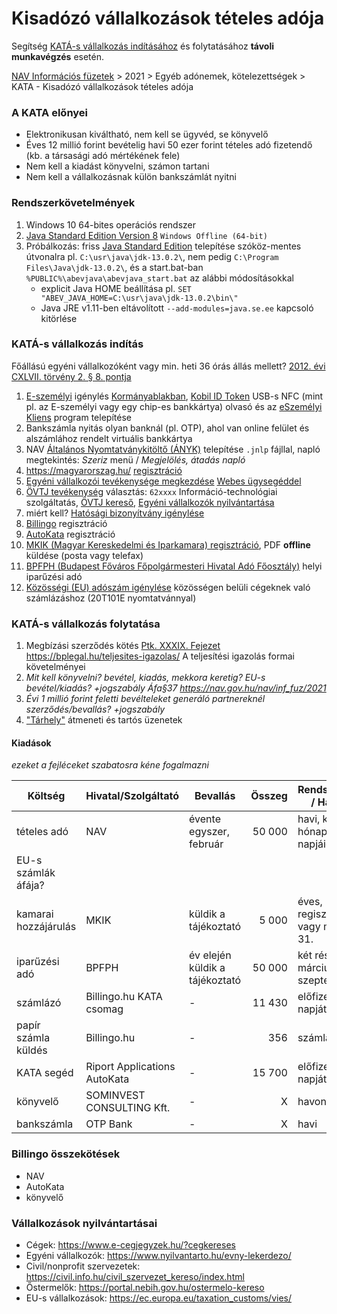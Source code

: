 # Kisadózó vállalkozások tételes adója

Segítség
[KATÁ-s vállalkozás indításához](https://www.nyilvantarto.hu/ugyseged/EgyeniVallalkozassalKapcsolatosUgyInditasa.xhtml)
és folytatásához **távoli munkavégzés** esetén.

[NAV Információs füzetek](https://nav.gov.hu/nav/inf_fuz) >
2021 > Egyéb adónemek, kötelezettségek > KATA - Kisadózó vállalkozások tételes adója

### A KATA előnyei

- Elektronikusan kiváltható, nem kell se ügyvéd, se könyvelő
- Éves 12 millió forint bevételig havi 50 ezer forint tételes adó fizetendő
  (kb. a társasági adó mértékének fele)
- Nem kell a kiadást könyvelni, számon tartani
- Nem kell a vállalkozásnak külön bankszámlát nyitni

### Rendszerkövetelmények

1. Windows 10 64-bites operációs rendszer
1. [Java Standard Edition Version 8](https://www.java.com/en/download/manual.jsp)
   `Windows Offline (64-bit)`
1. Próbálkozás: friss [Java Standard Edition](https://www.oracle.com/java/technologies/javase-downloads.html)
   telepítése szóköz-mentes útvonalra pl. `C:\usr\java\jdk-13.0.2\`, nem pedig `C:\Program Files\Java\jdk-13.0.2\`,
   és a start.bat-ban `%PUBLIC%\abevjava\abevjava_start.bat` az alábbi módosításokkal
   - explicit Java HOME beállítása pl. `SET "ABEV_JAVA_HOME=C:\usr\java\jdk-13.0.2\bin\"`
   - Java JRE v1.11-ben eltávolított `--add-modules=java.se.ee` kapcsoló kitörlése

### KATÁ-s vállalkozás indítás

Főállású egyéni vállalkozóként vagy min. heti 36 órás állás mellett?
[2012. évi CXLVII. törvény 2. § 8. pontja](https://njt.hu/jogszabaly/2012-147-00-00#sc2012-147-00-00-54)

1. [E-személyi](https://eszemelyi.hu/) igénylés [Kormányablakban](https://kormanyablak.hu/hu/kormanyablakok),
   [Kobil ID Token](https://nfcshop.hu/termek/kobil-id-token-eszemelyi-olvaso/)
   USB-s NFC (mint pl. az E-személyi vagy egy chip-es bankkártya) olvasó
   és az [eSzemélyi Kliens](https://eszemelyi.hu/letoltesek) program telepítése
1. Bankszámla nyitás olyan banknál (pl. OTP), ahol van online felület és alszámlához rendelt virtuális bankkártya
1. NAV [Általános Nyomtatványkitöltő (ÁNYK)](https://www.nav.gov.hu/nav/letoltesek/nyomtatvanykitolto_programok/nyomtatvany_apeh/keretprogramok/abevjava_install.html)
   telepítése `.jnlp` fájllal,
   napló megtekintés: _Szeriz_ menü / _Megjelölés, átadás napló_
1. https://magyarorszag.hu/ [regisztráció](https://ugyfelkapu.gov.hu/regisztracio/regEszemelyi)
1. [Egyéni vállalkozói tevékenysége megkezdése](https://www.nyilvantarto.hu/ugyseged/EgyeniVallalkozassalKapcsolatosUgyInditasa.xhtml)
   [Webes ügysegéddel](https://www.nyilvantarto.hu/ugyseged/)
1. [ÖVTJ tevékenység](https://www.ksh.hu/ovtj_menu) választás:
   `62xxxx` Információ-technológiai szolgáltatás,
   [ÖVTJ kereső](https://www.ksh.hu/ovtj_kereso),
   [Egyéni vállalkozók nyilvántartása](https://www.nyilvantarto.hu/evny-lekerdezo/)
1. miért kell? [Hatósági bizonyítvány igénylése](https://www.nyilvantarto.hu/ugyseged/EgyeniVallalkozasKerelemInditasa.xhtml)
1. [Billingo](https://app.billingo.hu/auth/registration) regisztráció
1. [AutoKata](https://app.autokata.hu/kata/registration) regisztráció
1. [MKIK (Magyar Kereskedelmi és Iparkamara) regisztráció](https://mkik.hu/gazdalkodo-szervezetek-regisztracioja),
   PDF **offline** küldése (posta vagy telefax)
1. [BPFPH (Budapest Főváros Főpolgármesteri Hivatal Adó Főosztály)](https://ssl.budapest.hu/web_hair/fszla.do)
   helyi iparűzési adó
1. [Közösségi (EU) adószám igénylése](https://supportkata.riport.co.hu/hc/hu/articles/360019947131-EU-ad%C3%B3sz%C3%A1m-ig%C3%A9nyl%C3%A9se-autokat%C3%A1ban)
   közösségen belüli cégeknek való számlázáshoz
   (20T101E nyomtatvánnyal)

### KATÁ-s vállalkozás folytatása

1. Megbízási szerződés kötés [Ptk. XXXIX. Fejezet](http://njt.hu/cgi_bin/njt_doc.cgi?docid=159096.376761)
   https://bplegal.hu/teljesites-igazolas/ A teljesítési igazolás formai követelményei
1. _Mit kell könyvelni? bevétel, kiadás, mekkora keretig? EU-s bevétel/kiadás? +jogszabály Áfa§37 https://nav.gov.hu/nav/inf_fuz/2021_
1. _Évi 1 millió forint feletti bevélteleket generáló partnereknél szerződés/bevallás? +jogszabály_
1. ["Tárhely"](https://tarhely.gov.hu/) átmeneti és tartós üzenetek

#### Kiadások

_ezeket a fejléceket szabatosra kéne fogalmazni_

| Költség | Hivatal/Szolgáltató | Bevallás | Összeg | Rendszeresség / Határidő |
| ------- | ------------------- | -------- | -----: | ------------------------ |
| tételes adó | NAV | évente egyszer, február | 50 000 | havi, következő hónap 12. napjáig |
| EU-s számlák áfája? |
| kamarai hozzájárulás | MKIK | küldik a tájékoztató | 5 000 | éves, regisztrációkor vagy március 31. |
| iparűzési adó | BPFPH | év elején küldik a tájékoztató | 50 000 | két részletben: március 15., szeptember 15. |
| számlázó | Billingo.hu KATA csomag | - | 11 430 | előfizetés napjától évente |
| papír számla küldés | Billingo.hu | - | 356 | számlánként |
| KATA segéd | Riport Applications AutoKata | - | 15 700 | előfizetés napjától évente |
| könyvelő | SOMINVEST CONSULTING Kft. | - | X | havonta |
| bankszámla | OTP Bank | - | X | havi |

### Billingo összekötések

- NAV
- AutoKata
- könyvelő

### Vállalkozások nyilvántartásai

- Cégek: https://www.e-cegjegyzek.hu/?cegkereses
- Egyéni vállalkozók: https://www.nyilvantarto.hu/evny-lekerdezo/
- Civil/nonprofit szervezetek: https://civil.info.hu/civil_szervezet_kereso/index.html
- Őstermelők: https://portal.nebih.gov.hu/ostermelo-kereso
- EU-s vállalkozások: https://ec.europa.eu/taxation_customs/vies/
